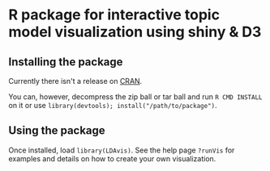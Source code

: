 # R package for interactive topic model visualization using shiny & D3

## Installing the package

Currently there isn't a release on [CRAN](http://cran.r-project.org/).

You can, however, decompress the zip ball or tar ball and run `R CMD INSTALL` on it or use `library(devtools); install("/path/to/package")`.

## Using the package

Once installed, load `library(LDAvis)`. See the help page `?runVis` for examples and details on how to create your own visualization.